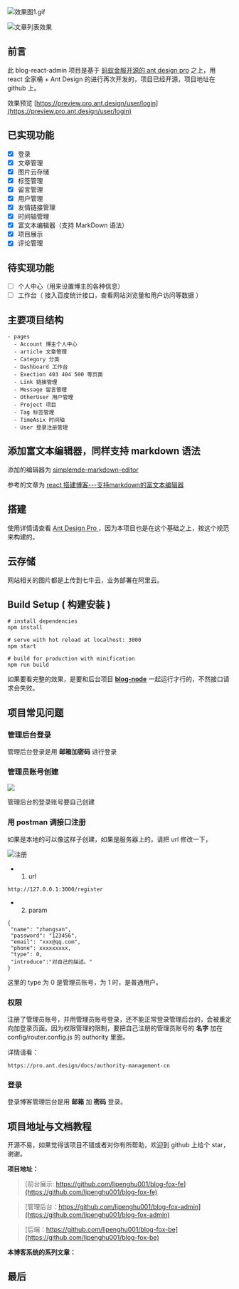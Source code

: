 
![效果图1.gif](http://pzgmze1tx.bkt.clouddn.com/1571306108195)

![文章列表效果](http://pzgmze1tx.bkt.clouddn.com/1571305542584)


## 前言

此 blog-react-admin 项目是基于 [蚂蚁金服开源的 ant design pro](https://pro.ant.design/index-cn) 之上，用 react 全家桶 + Ant Design  的进行再次开发的，项目已经开源，项目地址在 github 上。

效果预览 [https://preview.pro.ant.design/user/login](https://preview.pro.ant.design/user/login)


## 已实现功能

- [x] 登录  
- [x] 文章管理
- [x] 图片云存储
- [x] 标签管理  
- [x] 留言管理
- [x] 用户管理
- [x] 友情链接管理
- [x] 时间轴管理
- [x] 富文本编辑器（支持 MarkDown 语法）
- [x] 项目展示
- [x] 评论管理

## 待实现功能

- [ ] 个人中心（用来设置博主的各种信息）
- [ ] 工作台（ 接入百度统计接口，查看网站浏览量和用户访问等数据 ）

## 主要项目结构

```
- pages
  - Account 博主个人中心
  - article 文章管理
  - Category 分类
  - Dashboard 工作台
  - Exection 403 404 500 等页面
  - Link 链接管理
  - Message 留言管理
  - OtherUser 用户管理
  - Project 项目
  - Tag 标签管理
  - TimeAsix 时间轴
  - User 登录注册管理
```

## 添加富文本编辑器，同样支持 markdown 语法 

添加的编辑器为 [simplemde-markdown-editor](https://github.com/sparksuite/simplemde-markdown-editor)

参考的文章为 [react 搭建博客---支持markdown的富文本编辑器](https://segmentfault.com/a/1190000010616632)


## 搭建

使用详情请查看 [Ant Design Pro ](https://pro.ant.design/docs/getting-started-cn)，因为本项目也是在这个基础之上，按这个规范来构建的。


## 云存储

网站相关的图片都是上传到七牛云，业务部署在阿里云。


## Build Setup ( 构建安装 )

``` 
# install dependencies
npm install 

# serve with hot reload at localhost: 3000
npm start 

# build for production with minification
npm run build 
```

如果要看完整的效果，是要和后台项目  **[blog-node](https://github.com/lipenghu001/blog-fox-be)** 一起运行才行的，不然接口请求会失败。


## 项目常见问题


### 管理后台登录

管理后台登录是用 **邮箱加密码** 进行登录


### 管理员账号创建

![](http://cdn.friendlp.cn/1571306790685)

管理后台的登录账号要自己创建

### 用 postman 调接口注册

如果是本地的可以像这样子创建，如果是服务器上的，请把 url 修改一下，


![注册](http://cdn.friendlp.cn/1571307105839)


- 1.  url 

```
http://127.0.0.1:3000/register
```

- 2. param
```
{
 "name": "zhangsan",
 "password": "123456",
 "email": "xxx@qq.com",
 "phone": xxxxxxxxx,
 "type": 0,
 "introduce":"对自己的描述。"
}
```
这里的 type 为 0 是管理员账号，为 1 时，是普通用户。

### 权限

注册了管理员账号，并用管理员账号登录，还不能正常登录管理后台的，会被重定向加登录页面。因为权限管理的限制，要把自己注册的管理员账号的 **名字** 加在 config/router.config.js 的 authority 里面。

详情请看：

```
https://pro.ant.design/docs/authority-management-cn
```

### 登录

登录博客管理后台是用 **邮箱** 加 **密码** 登录。

## 项目地址与文档教程

开源不易，如果觉得该项目不错或者对你有所帮助，欢迎到 github 上给个 star，谢谢。

**项目地址：**

> [前台展示: https://github.com/lipenghu001/blog-fox-fe](https://github.com/lipenghu001/blog-fox-fe)

> [管理后台：https://github.com/lipenghu001/blog-fox-admin](https://github.com/lipenghu001/blog-fox-admin)

> [后端：https://github.com/lipenghu001/blog-fox-be](https://github.com/lipenghu001/blog-fox-be)

**本博客系统的系列文章：**


## 最后
